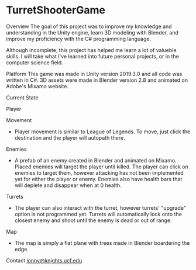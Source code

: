 # TurretShooterGame

Overview
The goal of this project was to improve my knowledge and understanding in the Unity engine, learn 3D modeling with Blender, and improve my proficiency with the C# programming language.

Although incomplete, this project has helped me learn a lot of valueble skills.  I will take what I've learned into future personal projects, or in the computer science field.  

Platform
This game was made in Unity version 2019.3.0 and all code was written in C#.  3D assets were made in Blender version 2.8 and animated on Adobe's Mixamo website.  

Current State

Player

Movement
 - Player movement is similar to League of Legends.  To move, just click the destination and the player will autopath there.  
 
Enemies
 - A prefab of an enemy created in Blender and animated on Mixamo.  Placed enemies will target the player until killed.  The player can click on enemies to target them, however attacking has not been implemented yet for either the player or enemy.  Enemies also have health bars that will deplete and disappear when at 0 health.
 
Turrets
 - The player can also interact with the turret, however turrets' "upgrade" option is not programmed yet.  Turrets will automatically lock onto the closest enemy and shoot until the enemy is dead or out of range.  
 
Map
 - The map is simply a flat plane with trees made in Blender boardering the edge.

Contact
jonny@knights.ucf.edu
